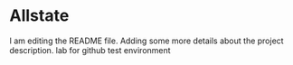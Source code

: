 # Allstate
I am editing the README file. Adding some more details about the project description.
lab for github test environment
